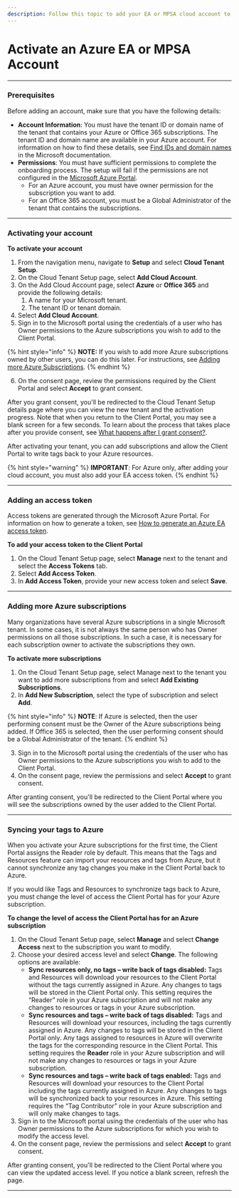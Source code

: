 ```yaml
---
description: Follow this topic to add your EA or MPSA cloud account to the Client Portal.
---
```


# Activate an Azure EA or MPSA Account

***

### Prerequisites <a href="#before-you-start" id="before-you-start"></a>

Before adding an account, make sure that you have the following details:

* **Account Information**: You must have the tenant ID or domain name of the tenant that contains your Azure or Office 365 subscriptions. The tenant ID and domain name are available in your Azure account. For information on how to find these details, see [Find IDs and domain names](https://learn.microsoft.com/en-us/partner-center/find-ids-and-domain-names) in the Microsoft documentation.
* **Permissions**: You must have sufficient permissions to complete the onboarding process. The setup will fail if the permissions are not configured in the [Microsoft Azure Portal](https://portal.azure.com/).
  * For an Azure account, you must have owner permission for the subscription you want to add.
  * For an Office 365 account, you must be a Global Administrator of the tenant that contains the subscriptions.

***

### **Activating your account**

**To activate your account**

1. From the navigation menu, navigate to **Setup** and select **Cloud Tenant Setup**.
2. On the Cloud Tenant Setup page, select **Add Cloud Account**.
3. On the Add Cloud Account page, select **Azure** or **Office 365** and provide the following details:
   1. A name for your Microsoft tenant.
   2. The tenant ID or tenant domain.
4. Select **Add Cloud Account**.
5. Sign in to the Microsoft portal using the credentials of a user who has Owner permissions to the Azure subscriptions you wish to add to the Client Portal.

{% hint style="info" %}
**NOTE:** If you wish to add more Azure subscriptions owned by other users, you can do this later. For instructions, see [Adding more Azure Subscriptions](activate-an-azure-ea-or-mpsa-account.md#add-more-azure-subscriptions)_._
{% endhint %}

6. On the consent page, review the permissions required by the Client Portal and select **Accept** to grant consent.&#x20;

After you grant consent, you'll be redirected to the Cloud Tenant Setup details page where you can view the new tenant and the activation progress. Note that when you return to the Client Portal, you may see a blank screen for a few seconds. To learn about the process that takes place after you provide consent, see [What happens after I grant consent?](../../help-and-support/frequently-asked-questions/i-have-questions-about-access-tokens-and-consent.md#what-happens-when-i-perform-consent).&#x20;

After activating your tenant, you can add subscriptions and allow the Client Portal to write tags back to your Azure resources.

{% hint style="warning" %}
**IMPORTANT**:  For Azure only, after adding your cloud account, you must also add your EA access token.&#x20;
{% endhint %}

***

### Adding an access token <a href="#add-an-access-token" id="add-an-access-token"></a>

Access tokens are generated through the Microsoft Azure Portal. For information on how to generate a token, see [How to generate an Azure EA access token](../../help-and-support/frequently-asked-questions/how-to-generate-an-azure-ea-access-token.md).

**To add your access token to the Client Portal**

1. On the Cloud Tenant Setup page, select **Manage** next to the tenant and select the **Access Tokens** tab.&#x20;
2. Select **Add Access Token**.
3. In **Add Access Token**, provide your new access token and select **Save**.

***

### Adding more Azure subscriptions <a href="#add-more-azure-subscriptions" id="add-more-azure-subscriptions"></a>

Many organizations have several Azure subscriptions in a single Microsoft tenant. In some cases, it is not always the same person who has Owner permissions on all those subscriptions. In such a case, it is necessary for each subscription owner to activate the subscriptions they own.

**To activate more subscriptions**

1. On the Cloud Tenant Setup page, select Manage next to the tenant you want to add more subscriptions from and select **Add Existing Subscriptions**.
2. In **Add New Subscription**, select the type of subscription and select **Add**.&#x20;

{% hint style="info" %}
**NOTE**: If Azure is selected, then the user performing consent must be the Owner of the Azure subscriptions being added. If Office 365 is selected, then the user performing consent should be a Global Administrator of the tenant.
{% endhint %}

3. Sign in to the Microsoft portal using the credentials of the user who has Owner permissions to the Azure subscriptions you wish to add to the Client Portal.
4. On the consent page, review the permissions and select **Accept** to grant consent.

After granting consent, you'll be redirected to the Client Portal where you will see the subscriptions owned by the user added to the Client Portal.

***

### Syncing your tags to Azure

When you activate your Azure subscriptions for the first time, the Client Portal assigns the Reader role by default. This means that the Tags and Resources feature can import your resources and tags from Azure, but it cannot synchronize any tag changes you make in the Client Portal back to Azure.

If you would like Tags and Resources to synchronize tags back to Azure, you must change the level of access the Client Portal has for your Azure subscription.

**To change the level of access the Client Portal has for an Azure subscription**

1. On the Cloud Tenant Setup page, select **Manage** and select **Change Access** next to the subscription you want to modify.
2. Choose your desired access level and select **Change**. The following options are available:&#x20;
   * **Sync resources only, no tags – write back of tags disabled:** Tags and Resources will download your resources to the Client Portal without the tags currently assigned in Azure. Any changes to tags will be stored in the Client Portal only. This setting requires the “Reader” role in your Azure subscription and will not make any changes to resources or tags in your Azure subscription.
   * **Sync resources and tags – write back of tags disabled:** Tags and Resources will download your resources, including the tags currently assigned in Azure. Any changes to tags will be stored in the Client Portal only. Any tags assigned to resources in Azure will overwrite the tags for the corresponding resource in the Client Portal. This setting requires the **Reader** role in your Azure subscription and will not make any changes to resources or tags in your Azure subscription.
   * **Sync resources and tags – write back of tags enabled:** Tags and Resources will download your resources to the Client Portal including the tags currently assigned in Azure. Any changes to tags will be synchronized back to your resources in Azure. This setting requires the “Tag Contributor” role in your Azure subscription and will only make changes to tags.
3. Sign in to the Microsoft portal using the credentials of the user who has Owner permissions to the Azure subscriptions for which you wish to modify the access level.
4. On the consent page, review the permissions and select **Accept** to grant consent.&#x20;

After granting consent, you'll be redirected to the Client Portal where you can view the updated access level. If you notice a blank screen, refresh the page.&#x20;

***
